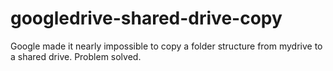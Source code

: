 # googledrive-shared-drive-copy
Google made it nearly impossible to copy a folder structure from mydrive to a shared drive. Problem solved.
